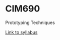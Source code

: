 # CIM690
Prototyping Techniques

[Link to syllabus](https://docs.google.com/document/d/1BVOI1mBFc3W3aFKSjaZTVAnUopPKRAlnWqYEcmjWdHQ/edit)

